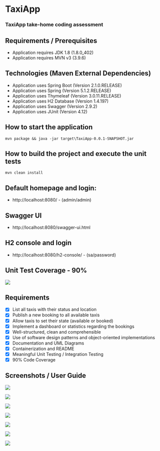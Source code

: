 # TaxiApp
### TaxiApp take-home coding assessment

## Requirements / Prerequisites
- Application requires JDK 1.8 (1.8.0_402)
- Application requires MVN v3 (3.9.6)

## Technologies (Maven External Dependencies)
- Application uses Spring Boot (Version 2.1.0.RELEASE)
- Application uses Spring (Version 5.1.2.RELEASE)
- Application uses Thymeleaf (Version 3.0.11.RELEASE)
- Application uses H2 Database (Version 1.4.197)
- Application uses Swagger (Version 2.9.2)
- Application uses JUnit (Version 4.12)

## How to start the application
```mvn package && java -jar target\TaxiApp-0.0.1-SNAPSHOT.jar```

## How to build the project and execute the unit tests
```mvn clean install```

## Default homepage and login: 
- http://localhost:8080/ - (admin/admin)

## Swagger UI
- http://localhost:8080/swagger-ui.html

## H2 console and login
- http://localhost:8080/h2-console/ - (sa/password)

## Unit Test Coverage - 90%
![](https://github.com/sawftware/TaxiApp/blob/main/readme-img/UnitTestCoverage.png)


## Requirements
- [x] List all taxis with their status and location
- [x] Publish a new booking to all available taxis
- [x] Allow taxis to set their state (available or booked)
- [x] Implement a dashboard or statistics regarding the bookings
- [x] Well-structured, clean and comprehensible
- [x] Use of software design patterns and object-oriented implementations
- [x] Documentation and UML Diagrams
- [x] Containerization and README
- [x] Meaningful Unit Testing / Integration Testing
- [x] 90% Code Coverage

## Screenshots / User Guide
![](https://github.com/sawftware/TaxiApp/blob/main/readme-img/Login.png)

![](https://github.com/sawftware/TaxiApp/blob/main/readme-img/InsertBooking.png)

![](https://github.com/sawftware/TaxiApp/blob/main/readme-img/RegisterTaxi.png)

![](https://github.com/sawftware/TaxiApp/blob/main/readme-img/DisplayBookings.png)

![](https://github.com/sawftware/TaxiApp/blob/main/readme-img/DisplayTaxis.png)

![](https://github.com/sawftware/TaxiApp/blob/main/readme-img/TaxiDashboard.png)

![](https://github.com/sawftware/TaxiApp/blob/main/readme-img/AdminDashboard.png)
